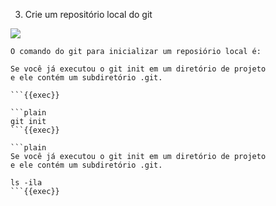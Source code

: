 3. Crie um repositório local do git 

<img src="https://www.dataquest.io/wp-content/uploads/2024/04/git_init.svg" />

```plain
O comando do git para inicializar um reposiório local é:

Se você já executou o git init em um diretório de projeto 
e ele contém um subdiretório .git. 

```{{exec}}

```plain
git init
```{{exec}}

```plain
Se você já executou o git init em um diretório de projeto 
e ele contém um subdiretório .git. 

```


```plain
ls -ila
```{{exec}}
